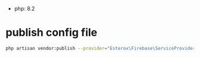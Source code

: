 - php: 8.2
# publish config file
```bash
php artisan vendor:publish --provider="Esterox\Firebase\ServiceProvider\FirebaseServiceProvider" --tag=config
```